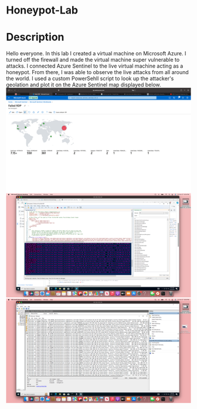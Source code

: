 # Honeypot-Lab
<h1>Description</h1>

Hello everyone. In this lab I created a virtual machine on Microsoft Azure. I turned off the firewall and made the virtual machine super vulnerable to attacks. I connected Azure Sentinel to the live virtual machine acting as a honeypot. From there, I was able to observe the live attacks from all around the world. I used a custom PowerSehll script to look up the attacker's geolation and plot it on the Azure Sentinel map displayed below. 
![image](https://github.com/sorgille/Honeynet-Lab/blob/b4e1d0f8297f1d8de40286870fa946d9082978ab/Screen%20Shot%202023-10-28%20at%2010.44.26%20PM.png?raw=true)
![image](https://github.com/sorgille/Honeynet-Lab/blob/main/Screen%20Shot%202023-10-27%20at%208.54.48%20PM.png?raw=true)
![image](https://github.com/sorgille/Honeynet-Lab/blob/main/Screen%20Shot%202023-10-27%20at%209.00.02%20PM.png?raw=true)
